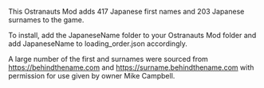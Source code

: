 This Ostranauts Mod adds 417 Japanese first names and 203 Japanese surnames to the game.

To install, add the JapaneseName folder to your Ostranauts Mod folder and add JapaneseName to loading_order.json accordingly.

A large number of the first and surnames were sourced from https://behindthename.com and https://surname.behindthename.com with permission for use given by owner Mike Campbell.
